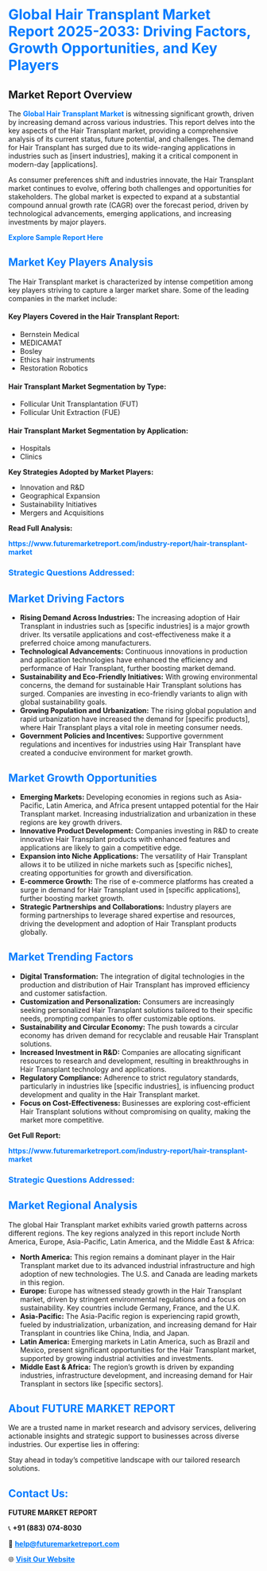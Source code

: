 <h1 style="color: #007BFF;">Global Hair Transplant Market Report 2025-2033: Driving Factors, Growth Opportunities, and Key Players</h1>

<section id="overview">
<h2>Market Report Overview</h2>
<p>The <a href="https://www.futuremarketreport.com/industry-report/hair-transplant-market" style="color: #007BFF; text-decoration: none;"><strong>Global Hair Transplant Market</strong></a> is witnessing significant growth, driven by increasing demand across various industries. This report delves into the key aspects of the Hair Transplant market, providing a comprehensive analysis of its current status, future potential, and challenges. The demand for Hair Transplant has surged due to its wide-ranging applications in industries such as [insert industries], making it a critical component in modern-day [applications].</p>
<p>As consumer preferences shift and industries innovate, the Hair Transplant market continues to evolve, offering both challenges and opportunities for stakeholders. The global market is expected to expand at a substantial compound annual growth rate (CAGR) over the forecast period, driven by technological advancements, emerging applications, and increasing investments by major players.</p>
</section>

<section id="overview">
<p><a href="https://www.futuremarketreport.com/request-sample/reportId=77007" style="color: #007BFF; text-decoration: none;"><strong>Explore Sample Report Here</strong></a></p>
</section>

<section id="key-players">
<h2 style="color: #007BFF;">Market Key Players Analysis</h2>
<p>The Hair Transplant market is characterized by intense competition among key players striving to capture a larger market share. Some of the leading companies in the market include:</p>
<h4>Key Players Covered in the Hair Transplant Report:</h4>
<ul><li>Bernstein Medical</li><li>MEDICAMAT</li><li>Bosley</li><li>Ethics hair instruments</li><li>Restoration Robotics</li></ul>
<h4>Hair Transplant Market Segmentation by Type:</h4>
<ul><li>Follicular Unit Transplantation (FUT)</li><li>Follicular Unit Extraction (FUE)</li></ul>

<h4>Hair Transplant Market Segmentation by Application:</h4>
<ul><li>Hospitals</li><li>Clinics</li></ul>
<p><strong>Key Strategies Adopted by Market Players:</strong></p>
<ul>
<li>Innovation and R&D</li>
<li>Geographical Expansion</li>
<li>Sustainability Initiatives</li>
<li>Mergers and Acquisitions</li>
</ul>
</section>

<section>
<p><strong>Read Full Analysis: </strong></p><a href="https://www.futuremarketreport.com/industry-report/hair-transplant-market" style="color: #007BFF; text-decoration: none;"><strong>https://www.futuremarketreport.com/industry-report/hair-transplant-market</strong></a>
<h3 style="color: #007BFF;">Strategic Questions Addressed:</h3>
</section>

<section id="driving-factors">
<h2 style="color: #007BFF;">Market Driving Factors</h2>
<ul>
<li><strong>Rising Demand Across Industries:</strong> The increasing adoption of Hair Transplant in industries such as [specific industries] is a major growth driver. Its versatile applications and cost-effectiveness make it a preferred choice among manufacturers.</li>
<li><strong>Technological Advancements:</strong> Continuous innovations in production and application technologies have enhanced the efficiency and performance of Hair Transplant, further boosting market demand.</li>
<li><strong>Sustainability and Eco-Friendly Initiatives:</strong> With growing environmental concerns, the demand for sustainable Hair Transplant solutions has surged. Companies are investing in eco-friendly variants to align with global sustainability goals.</li>
<li><strong>Growing Population and Urbanization:</strong> The rising global population and rapid urbanization have increased the demand for [specific products], where Hair Transplant plays a vital role in meeting consumer needs.</li>
<li><strong>Government Policies and Incentives:</strong> Supportive government regulations and incentives for industries using Hair Transplant have created a conducive environment for market growth.</li>
</ul>
</section>

<section id="growth-opportunities">
<h2 style="color: #007BFF;">Market Growth Opportunities</h2>
<ul>
<li><strong>Emerging Markets:</strong> Developing economies in regions such as Asia-Pacific, Latin America, and Africa present untapped potential for the Hair Transplant market. Increasing industrialization and urbanization in these regions are key growth drivers.</li>
<li><strong>Innovative Product Development:</strong> Companies investing in R&D to create innovative Hair Transplant products with enhanced features and applications are likely to gain a competitive edge.</li>
<li><strong>Expansion into Niche Applications:</strong> The versatility of Hair Transplant allows it to be utilized in niche markets such as [specific niches], creating opportunities for growth and diversification.</li>
<li><strong>E-commerce Growth:</strong> The rise of e-commerce platforms has created a surge in demand for Hair Transplant used in [specific applications], further boosting market growth.</li>
<li><strong>Strategic Partnerships and Collaborations:</strong> Industry players are forming partnerships to leverage shared expertise and resources, driving the development and adoption of Hair Transplant products globally.</li>
</ul>
</section>

<section id="trending-factors">
<h2 style="color: #007BFF;">Market Trending Factors</h2>
<ul>
<li><strong>Digital Transformation:</strong> The integration of digital technologies in the production and distribution of Hair Transplant has improved efficiency and customer satisfaction.</li>
<li><strong>Customization and Personalization:</strong> Consumers are increasingly seeking personalized Hair Transplant solutions tailored to their specific needs, prompting companies to offer customizable options.</li>
<li><strong>Sustainability and Circular Economy:</strong> The push towards a circular economy has driven demand for recyclable and reusable Hair Transplant solutions.</li>
<li><strong>Increased Investment in R&D:</strong> Companies are allocating significant resources to research and development, resulting in breakthroughs in Hair Transplant technology and applications.</li>
<li><strong>Regulatory Compliance:</strong> Adherence to strict regulatory standards, particularly in industries like [specific industries], is influencing product development and quality in the Hair Transplant market.</li>
<li><strong>Focus on Cost-Effectiveness:</strong> Businesses are exploring cost-efficient Hair Transplant solutions without compromising on quality, making the market more competitive.</li>
</ul>
</section>

<section>
<p><strong>Get Full Report: </strong></p><a href="https://www.futuremarketreport.com/industry-report/hair-transplant-market" style="color: #007BFF; text-decoration: none;"><strong>https://www.futuremarketreport.com/industry-report/hair-transplant-market</strong></a>
<h3 style="color: #007BFF;">Strategic Questions Addressed:</h3>
</section>


<section id="regional-analysis">
<h2 style="color: #007BFF;">Market Regional Analysis</h2>
<p>The global Hair Transplant market exhibits varied growth patterns across different regions. The key regions analyzed in this report include North America, Europe, Asia-Pacific, Latin America, and the Middle East & Africa:</p>
<ul>
<li><strong>North America:</strong> This region remains a dominant player in the Hair Transplant market due to its advanced industrial infrastructure and high adoption of new technologies. The U.S. and Canada are leading markets in this region.</li>
<li><strong>Europe:</strong> Europe has witnessed steady growth in the Hair Transplant market, driven by stringent environmental regulations and a focus on sustainability. Key countries include Germany, France, and the U.K.</li>
<li><strong>Asia-Pacific:</strong> The Asia-Pacific region is experiencing rapid growth, fueled by industrialization, urbanization, and increasing demand for Hair Transplant in countries like China, India, and Japan.</li>
<li><strong>Latin America:</strong> Emerging markets in Latin America, such as Brazil and Mexico, present significant opportunities for the Hair Transplant market, supported by growing industrial activities and investments.</li>
<li><strong>Middle East & Africa:</strong> The region’s growth is driven by expanding industries, infrastructure development, and increasing demand for Hair Transplant in sectors like [specific sectors].</li>
</ul>
</section>

<footer>
<h2 style="color: #007BFF;">About FUTURE MARKET REPORT</h2>
<p>We are a trusted name in market research and advisory services, delivering actionable insights and strategic support to businesses across diverse industries. Our expertise lies in offering:</p>

<p>Stay ahead in today’s competitive landscape with our tailored research solutions.</p>

<h2 style="color: #007BFF;">Contact Us:</h2>
<p><strong>FUTURE MARKET REPORT</strong></p>
<p>📞 <strong>+91 (883) 074-8030</strong></p>
<p>📧 <strong><a href="mailto:help@futuremarketreport.com" style="color: #007BFF;">help@futuremarketreport.com</a></strong></p>
<p>🌐 <strong><a href="https://www.futuremarketreport.com/" style="color: #007BFF;">Visit Our Website</a></strong></p>
</footer>